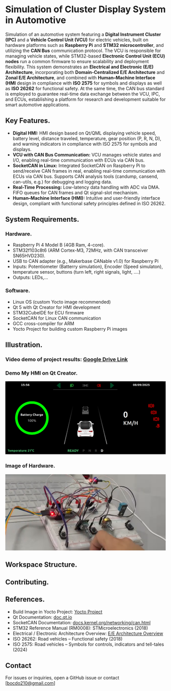 # Simulation of Cluster Display System in Automotive
Simulation of an automotive system featuring a **Digital Instrument Cluster (IPC)** and a **Vehicle Control Unit (VCU)** for electric vehicles, built on hardware platforms such as **Raspberry Pi** and **STM32 microcontroller**, and utilizing the **CAN Bus** communication protocol. The VCU is responsible for managing vehicle states, while STM32-based **Electronic Control Unit (ECU) nodes** run a common firmware to ensure scalability and deployment flexibility. This system demonstrates an **Electrical and Electronic (E/E) Architecture**, incorporating both **Domain-Centralized E/E Architecture** and **Zonal E/E Architecture**, and combined with **Human–Machine Interface (HMI** design in compliance with **ISO 2575** for symbols and displays as well as **ISO 26262** for functional safety. At the same time, the CAN bus standard is employed to guarantee real-time data exchange between the VCU, IPC, and ECUs, establishing a platform for research and development suitable for smart automotive applications.

## Key Features.

- **Digital HMI:** HMI design based on Qt/QML displaying vehicle speed, battery level, distance traveled, temperature, gear position (P, R, N, D), and warning indicators in compliance with ISO 2575 for symbols and displays.
- **VCU with CAN Bus Communication:** VCU manages vehicle states and I/O, enabling real-time communication with ECUs via CAN bus.
- **SocketCAN in Linux:** Integrated SocketCAN on Raspberry Pi to send/receive CAN frames in real, enabling real-time communication with ECUs via CAN bus. Supports CAN analysis tools (candump, cansend, can-utils, e.g.) for debugging and logging data.
- **Real-Time Processing:** Low-latency data handling with ADC via DMA. FIFO queues for CAN frames and Qt signal-slot mechanism.
- **Human–Machine Interface (HMI):** Intuitive and user-friendly interface design, compliant with functional safety principles defined in ISO 26262.
## System Requirements.

### Hardware.

- Raspberry Pi 4 Model B (4GB Ram, 4-core).
- STM32f103c8t6 (ARM Cortex-M3, 72MHz, with CAN transceiver SN65HVD230).
- USB to CAN adapter (e.g., Makerbase CANable v1.0) for Raspberry Pi
- Inputs: Potentiometer (Batterry simulation), Encoder (Speed simulaton), temperature sensor, buttons (turn left, right signals, light, ....)
- Outputs: LEDs,...

### Software.

- Linux OS (custom Yocto image recommended)
- Qt 5 with Qt Creator for HMI development
- STM32CubeIDE for ECU firmware
- SocketCAN for Linux CAN communication
- GCC cross-compiler for ARM
- Yocto Project for building custom Raspberry Pi images

## Illustration.

### Video demo of project results: [Google Drive Link](https://drive.google.com/file/d/1ATdEQX1CZ-gO_pBWa4IgX9KCj8kmD0T1/view?usp=sharing)

### Demo My HMI on Qt Creator.

![Diagram](My_HMI.png)

### Image of Hardware.

![Diagram](Hardware.png)

## Workspace Structure.

## Contributing.

## References.
- Build Image in Yocto Project: [Yocto Project](https://devlinux.vn/blog/Build-Image-cho-Raspberry-Pi-Zero-W)
- Qt Documentation: [doc.qt.io](https://doc.qt.io)
- SocketCAN Documentation: [docs.kernel.org/networking/can.html](https://docs.kernel.org/networking/can.html)
- STM32 Reference Manual (RM0008): STMicroelectronics (2018)
- Electrical / Electronic Architecture Overview: [E/E Architecture Overview](https://www.linkedin.com/pulse/automotive-ee-architecture-introduction-jinesh-vinayachandran-nzanc/)
- ISO 26262: Road vehicles – Functional safety (2018)
- ISO 2575: Road vehicles – Symbols for controls, indicators and tell-tales (2024)

## Contact

For issues or inquiries, open a GitHub issue or contact [bocdo210@gmail.com]
